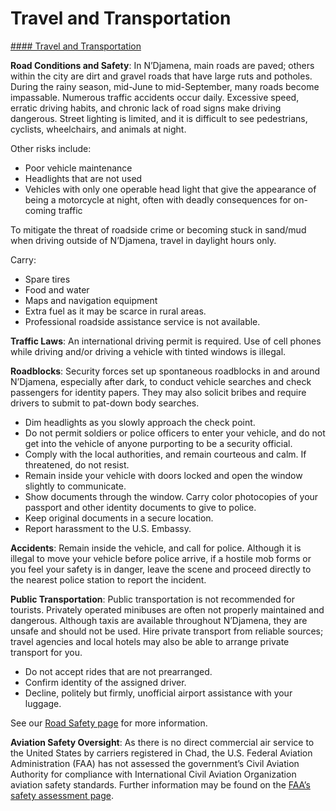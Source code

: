 # Travel and Transportation

[#### Travel and Transportation](javascript:void(0); "Travel and Transportation")

**Road Conditions and Safety**: In N’Djamena, main roads are paved; others within the city are dirt and gravel roads that have large ruts and potholes. During the rainy season, mid-June to mid-September, many roads become impassable. Numerous traffic accidents occur daily. Excessive speed, erratic driving habits, and chronic lack of road signs make driving dangerous. Street lighting is limited, and it is difficult to see pedestrians, cyclists, wheelchairs, and animals at night.

Other risks include:

* Poor vehicle maintenance
* Headlights that are not used
* Vehicles with only one operable head light that give the appearance of being a motorcycle at night, often with deadly consequences for on-coming traffic

To mitigate the threat of roadside crime or becoming stuck in sand/mud when driving outside of N’Djamena, travel in daylight hours only.

Carry:

* Spare tires
* Food and water
* Maps and navigation equipment
* Extra fuel as it may be scarce in rural areas.
* Professional roadside assistance service is not available.

**Traffic Laws**: An international driving permit is required. Use of cell phones while driving and/or driving a vehicle with tinted windows is illegal.

**Roadblocks**: Security forces set up spontaneous roadblocks in and around N’Djamena, especially after dark, to conduct vehicle searches and check passengers for identity papers. They may also solicit bribes and require drivers to submit to pat-down body searches.

* Dim headlights as you slowly approach the check point.
* Do not permit soldiers or police officers to enter your vehicle, and do not get into the vehicle of anyone purporting to be a security official.
* Comply with the local authorities, and remain courteous and calm. If threatened, do not resist.
* Remain inside your vehicle with doors locked and open the window slightly to communicate.
* Show documents through the window. Carry color photocopies of your passport and other identity documents to give to police.
* Keep original documents in a secure location.
* Report harassment to the U.S. Embassy.

**Accidents**: Remain inside the vehicle, and call for police. Although it is illegal to move your vehicle before police arrive, if a hostile mob forms or you feel your safety is in danger, leave the scene and proceed directly to the nearest police station to report the incident.

**Public Transportation**: Public transportation is not recommended for tourists. Privately operated minibuses are often not properly maintained and dangerous. Although taxis are available throughout N’Djamena, they are unsafe and should not be used. Hire private transport from reliable sources; travel agencies and local hotels may also be able to arrange private transport for you.

* Do not accept rides that are not prearranged.
* Confirm identity of the assigned driver.
* Decline, politely but firmly, unofficial airport assistance with your luggage.

See our [Road Safety page](http://travel.state.gov/content/passports/english/go/safety/road.html) for more information.

**Aviation Safety Oversight**: As there is no direct commercial air service to the United States by carriers registered in Chad, the U.S. Federal Aviation Administration (FAA) has not assessed the government’s Civil Aviation Authority for compliance with International Civil Aviation Organization aviation safety standards. Further information may be found on the [FAA’s safety assessment page](https://www.faa.gov/about/initiatives/iasa/).
